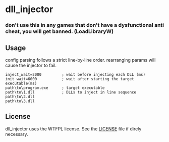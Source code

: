 # dll_injector

### don't use this in any games that don't have a dysfunctional anti cheat, you will get banned. (LoadLibraryW)

## Usage
config parsing follows a strict line-by-line order. rearranging params will cause the injector to fail.

```
inject_wait=2000         ; wait before injecting each DLL (ms)
init_wait=6000           ; wait after starting the target executable(ms)
path\to\program.exe      ; target executable
path\to\1.dll            ; DLLs to inject in line sequence
path\to\2.dll
path\to\3.dll
```

## License

dll_injector uses the WTFPL license. See the [LICENSE](LICENSE.md) file if direly necessary.
